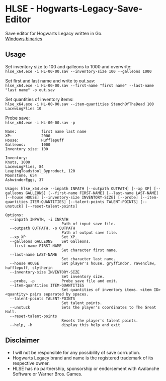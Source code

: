 # HLSE - Hogwarts-Legacy-Save-Editor
Save editor for Hogwarts Legacy written in Go.    
[Windows binaries](https://github.com/Sorrow446/HLSE-Hogwarts-Legacy-Save-Editor/releases)

## Usage
Set inventory size to 100 and galleons to 1000 and overwrite:   
`hlse_x64.exe -i HL-00-00.sav --inventory-size 100 --galleons 1000`

Set first and last name and write to out.sav:   
`hlse_x64.exe -i HL-00-00.sav --first-name "first name" --last-name "last name" -o out.sav`

Set quantities of inventory items:   
`hlse_x64.exe -i HL-00-00.sav --item-quantities StenchOfTheDead 100 LacewingFlies 10`

Probe save:    
`hlse_x64.exe -i HL-00-00.sav -p`
```
Name:           first name last name
XP:             2000
House:          Hufflepuff
Galleons:       1000
Inventory size: 100

Inventory:
Knuts, 1000
LacewingFlies, 84
LeapingToadstool_Byproduct, 120
Moonstone, 654
AshwinderEggs, 37
```

```
Usage: hlse_x64.exe --inpath INPATH [--outpath OUTPATH] [--xp XP] [--galleons GALLEONS] [--first-name FIRST-NAME] [--last-name LAST-NAME] [--house HOUSE] [--inventory-size INVENTORY-SIZE] [--probe] [--item-quantities ITEM-QUANTITIES] [--talent-points TALENT-POINTS] [--unstuck] [--reset-talent-points]

Options:
  --inpath INPATH, -i INPATH
                         Path of input save file.
  --outpath OUTPATH, -o OUTPATH
                         Path of output save file.
  --xp XP                Set XP.
  --galleons GALLEONS    Set Galleons.
  --first-name FIRST-NAME
                         Set character first name.
  --last-name LAST-NAME
                         Set character last name.
  --house HOUSE          Set player's house. gryffindor, ravenclaw, hufflepuff, slytherin
  --inventory-size INVENTORY-SIZE
                         Set inventory size.
  --probe, -p            Probe save file and exit.
  --item-quantities ITEM-QUANTITIES
                         Set quantities of inventory items. <item ID> <quantity> pairs separated by spaces.
  --talent-points TALENT-POINTS
                         Set talent points.
  --unstuck              Sets the player's coordinates to The Great Hall.
  --reset-talent-points
                         Resets the player's talent points.
  --help, -h             display this help and exit
```

## Disclaimer
- I will not be responsible for any possibility of save corruption.    
- Hogwarts Legacy brand and name is the registered trademark of its respective owner.    
- HLSE has no partnership, sponsorship or endorsement with Avalanche Software or Warner Bros. Games.

